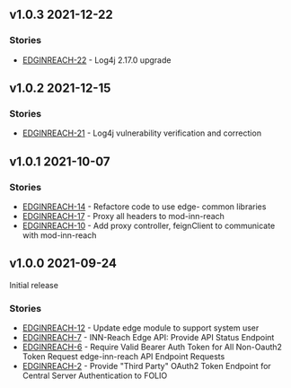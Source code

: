 ## v1.0.3 2021-12-22

### Stories
* [EDGINREACH-22](https://issues.folio.org/browse/EDGINREACH-22) - Log4j 2.17.0 upgrade

## v1.0.2 2021-12-15

### Stories
* [EDGINREACH-21](https://issues.folio.org/browse/EDGINREACH-21) - Log4j vulnerability verification and correction

## v1.0.1 2021-10-07

### Stories
* [EDGINREACH-14](https://issues.folio.org/browse/EDGINREACH-14) - Refactore code to use edge- common libraries
* [EDGINREACH-17](https://issues.folio.org/browse/EDGINREACH-17) - Proxy all headers to mod-inn-reach
* [EDGINREACH-10](https://issues.folio.org/browse/EDGINREACH-10) - Add proxy controller, feignClient to communicate with mod-inn-reach

## v1.0.0 2021-09-24

Initial release

### Stories
* [EDGINREACH-12](https://issues.folio.org/browse/EDGINREACH-12) - Update edge module to support system user
* [EDGINREACH-7](https://issues.folio.org/browse/EDGINREACH-7) - INN-Reach Edge API: Provide API Status Endpoint
* [EDGINREACH-6](https://issues.folio.org/browse/EDGINREACH-6) - Require Valid Bearer Auth Token for All Non-Oauth2 Token Request edge-inn-reach API Endpoint Requests
* [EDGINREACH-2](https://issues.folio.org/browse/EDGINREACH-2) - Provide "Third Party" OAuth2 Token Endpoint for Central Server Authentication to FOLIO
 
